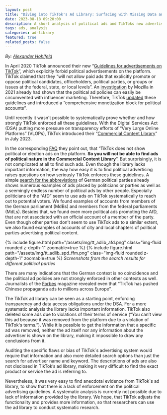 ```yaml
---
layout: post
title: "Diving into TikTok's Ad Library: Surfacing with Missing Data and Unenforced Guidelines"
date: 2023-08-18 09:20:00
description: A short analysis of political ads and TikToks new advertisement library
tags: ads, analysis
categories: ad-library
featured: true
related_posts: false
---
```

*By: [Alexander Hohlfeld](https://www.stiftung-nv.de/de/person/alexander-hohlfeld)*

In April 2020 TikTok announced their new “[Guidelines for advertisements on TikTok](https://newsroom.tiktok.com/de-de/richtlinien-fur-werbeanzeigen-auf-tiktok)”, which explicitly forbid political advertisements on the platform. TikTok claimed that they “will not allow paid ads that explicitly promote or oppose political candidates, officeholders, political parties, or groups or issues at the federal, state, or local levels”. An [investigation](https://foundation.mozilla.org/en/campaigns/tiktok-political-ads/) by Mozilla in 2021 already had shown that the political ad policies can easily be circumvented with influencer marketing. Therefore, TikTok [updated](https://newsroom.tiktok.com/de-de/aktualisierung-der-richtlinien-fuer-politische-accounts) these guidelines and introduced a “comprehensive monetization block for political accounts”.

Until recently it wasn't possible to systematically prove whether and how strongly TikTok enforced all these guidelines. With the Digital Services Act (DSA) putting more pressure on transparency efforts of “Very Large Online Platforms” (VLOPs), TikTok introduced their “[Commercial Content Library](https://newsroom.tiktok.com/en-eu/expanding-tiktoks-research-api-and-commercial-content-library)” in July 2023.

In the corresponding [FAQ](https://library.tiktok.com/faq) they point out, that “TikTok does not show political or election ads on the platform. **So you will not be able to find ads of political nature in the Commercial Content Library**”. But surprisingly, it is not complicated at all to find such ads. Even though the library lacks important information, the way how easy it is to find political advertising raises questions on how seriously TikTok enforces these guidelines. A simple [search for the abbreviations](https://twitter.com/favstats/status/1681991000623816705) of German political parties already shows numerous examples of ads placed by politicians or parties as well as a seemingly endless number of political ads by other people. Especially politicians of the “AfD” seem to use ads on TikTok systematically to reach out to potential voters. We found examples of accounts from members of the German parliament (MdBs) and members from the federal parliaments (MdLs). Besides that, we found even more political ads promoting the AfD, that are not associated with an official account of a member of the party. Even though other parties don’t seem to use TikTok ads to a similar extent, we also found examples of accounts of city and local chapters of political parties advertising political content.

{% include figure.html path="/assets/img/tt_adlib_afd.png" class="img-fluid rounded z-depth-1" zoomable=true %} 
{% include figure.html path="/assets/img/tt_adlib_spd_ffm.png" class="img-fluid rounded z-depth-1" zoomable=true %} 
*Screenshots from the search results for different political parties*

There are many indications that the German context is no coincidence and the political ad policies are not strongly enforced in other contexts as well. Journalists of the [Forbes](https://www.forbes.com/sites/iainmartin/2023/07/26/tiktok-chinese-propaganda-ads-europe/) magazine revealed even that “TikTok has pushed Chinese propaganda ads to millions across Europe”.

The TikTok ad library can be seen as a starting point, enforcing transparency and data access obligations under the DSA. For a more systematic analysis the library lacks important information. TikTok also deleted some ads due to violations of their terms of service (“You can’t view this ad because it was removed from the platform due to a violation of TikTok's terms.”). While it is possible to get the information that a specific ad was removed, neither the ad itself nor any information about the advertiser is shown on the library, making it impossible to draw any conclusions from it.

Auditing the specific flaws or bias of TikTok´s advertising system would require that information and also more detailed search options than just the search for advertiser name and keyword. The descriptions of ads are also not disclosed in TikTok’s ad library, making it very difficult to find the exact product or service the ad is referring to.

Nevertheless, it was very easy to find anecdotal evidence from TikTok´s ad library, to show that there is a lack of enforcement on the political advertising guidelines. A systematic analysis is currently not possible due to lack of information provided by the library. We hope, that TikTok adjusts the functionality and provides more information, so that researchers can use the ad library to conduct systematic research.

